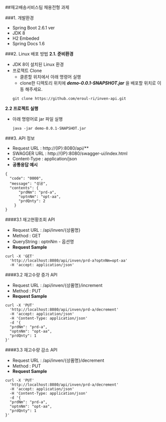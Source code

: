 ##재고배송서비스팀 채용전형 과제


###1. 개발환경
- Spring Boot 2.6.1 ver
- JDK 8
- H2 Embeded
- Spring Docs 1.6

###2. Linux 배포 방법
 **2.1. 준비환경**
 - JDK 8이 설치된 Linux 환경 
 - 프로젝트 Clone
   - 클론할 위치에서 아래 명령어 실행
   - clone한 디렉토리 위치에 ***demo-0.0.1-SNAPSHOT.jar*** 을 배포할 위치로 이동 해주세요.
    ```
   git clone https://github.com/eroul-ri/inven-api.git
    ```
 **2.2 프로젝트 실행**
 - 아래 명령어로 jar 파일 실행
    ```
    java -jar demo-0.0.1-SNAPSHOT.jar
    ```

###3. API 정보
- Request URL : http://{IP}:8080/api/**
- SWAGGER URL : http://{IP}:8080/swagger-ui/index.html
- Content-Type : application/json
- **공통응답 예시**
```
{
  "code": "0000",
  "message": "성공",
  "contents": {
      "prdNm": "prd-a",
      "optnNm": "opt-aa",
      "prdQnty": 2
    }
}
```

 ####3.1 재고현황조회 API
- Request URL : /api/inven/{상품명}
- Method : GET
- QueryString : optnNm - 옵션명
- **Request Sample**
```
curl -X 'GET'
  'http://localhost:8080/api/inven/prd-a?optnNm=opt-aa'
  -H 'accept: application/json'
```

 ####3.2  재고수량 증가 API
- Request URL : /api/inven/{상품명}/increment
- Method : PUT
- **Request Sample**

```
curl -X 'PUT'
  'http://localhost:8080/api/inven/prd-a/decrement'
  -H 'accept: application/json'
  -H 'Content-Type: application/json'
  -d '{
  "prdNm": "prd-a",
  "optnNm": "opt-aa",
  "prdQnty": 1
}'
```

 ####3.3  재고수량 감소 API
- Request URL : /api/inven/{상품명}/decrement
- Method : PUT
- **Request Sample**

```
curl -X 'PUT'
  'http://localhost:8080/api/inven/prd-a/decrement'
  -H 'accept: application/json'
  -H 'Content-Type: application/json'
  -d '{
  "prdNm": "prd-a",
  "optnNm": "opt-aa",
  "prdQnty": 1
}'
```